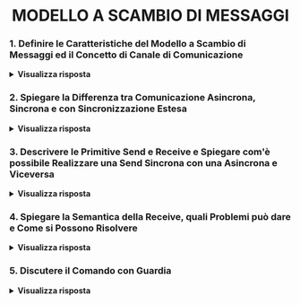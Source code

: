 
<h1 align="center">MODELLO A SCAMBIO DI MESSAGGI</h1>

### 1. Definire le Caratteristiche del Modello a Scambio di Messaggi ed il Concetto di Canale di Comunicazione

<details>
  <summary><b>Visualizza risposta</b></summary>
  
  Nel modello a scambio di messaggi:
  - ogni processo può accedere esclusivamente alle <ins>risorse allocate nella propria memoria locale/privata</ins>;
  - ogni risorsa del sistema è accessibile direttamente ad un solo processo (<ins>gestore</ins>);
  - se una risorsa è necessaria a più processi, ciascuno di questi (client) dovrà <ins>delegare l'unico processo in grado di operarvi</ins> (server/gestore), il quale restituirà successivamente i risultati;
  - il meccanismo di base per qualunque tipo di interazione fra i processi è lo <ins>scambio di messaggi</ins>.
  
  **Canale di Comunicazione**: collegamento logico mediante il quale 2 o più processi comunicano. L'astrazione del canale è realizzata dal kernel come meccanismo primitivo per lo scambio di informazioni, mentre è compito dei linguaggi di programmazione offrire gli strumenti linguistici di alto livello per istanziarli ed utilizzarli.<br/>
  Caratteristiche:
  1. <ins>direzione del flusso dei dati</ins> che il canale può trasferire (*monodirezionale* o *bidirezionale*);
  2. <ins>designazione</ins> dei processi <ins>mittente e destinatario</ins>:
	  - *link* = uno-a-uno (canale simmetrico);
	  - *port* = molti-a-uno (canale asimmetrico);
	  - *mailbox* = molti-a-molti (canale asimmetrico);
  3. <ins>tipo di sincronizzazione</ins> fra i processi comunicanti (comunicazione *asincrona*, *sincrona* o con *sincronizzazione estesa*).
</details>

### 2. Spiegare la Differenza tra Comunicazione Asincrona, Sincrona e con Sincronizzazione Estesa

<details>
  <summary><b>Visualizza risposta</b></summary>
  
  **Comunicazione Asincrona**: il processo <ins>mittente continua la sua esecuzione</ins> immediatamente dopo l'invio del messaggio.<br/>
  Proprietà:
  - la <ins>carenza espressiva</ins> rende difficile la verifica dei programmi, in quanto la ricezione del messaggio può avvenire in un istante successivo all'invio e, di conseguenza, il messaggio ricevuto non contiene informazioni attribuibili allo stato attuale del mittente;
  - <ins>favorisce il grado di concorrenza/parallelismo</ins>, in quanto l'invio di un messaggio non costituisce un punto di sincronizzazione per mittente e destinatario;
  - <ins>serve un buffer di capacità limitata</ins>, in quanto un buffer di dimensioni illimitate non è concretamente realizzabile e, per mantenere inalterata la semantica, bisogna sospendere il processo mittente se il buffer è pieno).
  
  **Comunicazione Sincrona** (o rendez-vous semplice): <ins>il primo processo</ins> che esegue l'operazione di comunicazione (invio o ricezione) <ins>si sospende</ins>, in attesa che l'altro sia pronto ad eseguire l'operazione corrispondente.<br/>
  Proprietà:
  - favorisce l'<ins>espressività</ins>, in quanto l'invio di un messaggio è un punto di sincronizzazione, ed il messaggio ricevuto contiene informazioni attribuibili allo stato attuale del processo mittente (verifica dei programmi semplificata);
  - il <ins>grado di parallelismo è minore</ins>, rispetto alla comunicazione asincrona;
  - <ins>non servono buffer</ins>, in quanto un messaggio può essere inviato solo se il destinatario è pronto a riceverlo.
  
  **Comunicazione con Sincronizzazione Estesa** (o rendez-vous esteso): è semanticamente analogo alla chiamata di procedura remota (<ins>RPC</ins>), in quanto ogni messaggio inviato rappresenta una richiesta al destinatario dell'esecuzione di una certa azione. Il mittente rimane in attesa dopo l'invio della richiesta e si sblocca quando riceve la risposta (con gli eventuali risultati).<br/>
  Proprietà:
  - <ins>elevata espressività</ins> (verificabilità dei programmi);
  - <ins>riduzione del grado di parallelismo</ins>.
</details>

### 3. Descrivere le Primitive Send e Receive e Spiegare com'è possibile Realizzare una Send Sincrona con una Asincrona e Viceversa

<details>
  <summary><b>Visualizza risposta</b></summary>
  
  La **Send** è una primitiva di comunicazione che esprime l'invio di un messaggio ad un canale identificato univocamente. Può essere <ins>asincrona</ins> (canale bufferizzato) o <ins>sincrona</ins> (buffer di capacità nulla), nel qual caso il processo attende che il ricevente esegua la receive prima di proseguire la propria esecuzione.
  
  La **Receive** è una primitiva di comunicazione che esprime la lettura di un messaggio da un canale identificato univocamente, salvandone il contenuto in una variabile. È <ins>bloccante</ins> (sospende il processo che la esegue) se sul canale non ci sono messaggi da leggere.
  
  L'istruzione di più basso livello è la send asincrona. Per implementare una send sincrona si può inviare un messaggio e rimanere in attesa, su un altro canale, di un messaggio <ins>ACK</ins>, sfruttando la semantica bloccante della receive.
  
  Per costruire invece una send asincrona, con buffer di capacità N, da una send sincrona, è possibile utilizzare una mailbox concorrente. Ovvero, si possono utilizzare <ins>N processi concorrenti collegati in cascata</ins>, ciascuno dei quali esegue una receive dal precedente ed una send verso il successivo (il primo riceve dal processo mittente "produttore", l'ultimo invia al processo destinatario "consumatore").
</details>

### 4. Spiegare la Semantica della Receive, quali Problemi può dare e Come si Possono Risolvere

<details>
  <summary><b>Visualizza risposta</b></summary>
  
  Supponiamo di avere un processo server che fornisce diversi servizi, ognuno dei quali viene attivato in seguito alla ricezione di un messaggio su un canale diverso, da parte di un processo client.
  **Problema**: poiché ci sono più canali, il server deve ciclicamente eseguire una receive su ciascun canale, per verificare lo stato delle richieste. Tuttavia, poiché la receive ha semantica bloccante, il <ins>server potrebbe bloccarsi</ins> leggendo da un canale, <ins>mentre sono presenti messaggi in attesa di essere letti su altri canali</ins>.
  **Soluzione**: si potrebbe realizzare una <ins>receive con semantica non bloccante</ins>. Il server, prima di eseguire la receive da un canale, ne controlla lo stato:
  - se sono presenti messaggi, ne legge uno;
  - altrimenti, se nel canale non sono presenti messaggi, passa al successivo.
  <!-- ad esempio, in Go si potrebbe realizzare una funzione non_blocking_receive, che verifica con len() lo stato del canale e, se c'è almeno un messaggio, ovvero len() > 0, effettua la receive e resituisce il valore; altrimenti, restituisce un valore nullo oppure un errore. -->
  
  In questo modo la receive non sospende mai il processo server, generando però un **ulteriore problema**: l'<ins>attesa attiva</ins> (se tutti i canali sono vuoti, il server continua ad iterare).
  
  **Meccanismo di Ricezione Ideale**:
  - consente al server di <ins>verificare contemporaneamente la disponibilità di messaggi su più canali</ins>;
  - abilita la <ins>ricezione di un messaggio da un qualunque canale contenente messaggi</ins>;
  - <ins>quando tutti i canali sono vuoti, blocca il processo in attesa che arrivi un messaggio</ins>, qualunque sia il canale su cui arriva.
  
  Questo meccanismo è realizzabile tramite i *comandi con guardia*.
</details>

### 5. Discutere il Comando con Guardia

<details>
  <summary><b>Visualizza risposta</b></summary>
  
  Il comando con guardia permette di realizzare un meccanismo di ricezione ideale.<br/>
  Sintassi: ```<guardia> -> <istruzione>;```<br/>
  dove ```<guardia>``` è costituita dalla coppia ```(<espressione_booleana>, <receive>)```.<br/>
  L'espressione boooleana viene detta **guardia logica**, mentre l'operazione di receive viene detta **guardia d'ingresso** ed ha semantica <ins>bloccante</ins>.
  
  La valutazione di una guardia può fornire 3 diversi valori:
  1. **guardia fallita**, se l'espressione booleana ha il valore <ins>false</ins>;
  2. **guardia ritardata**, se l'espressione booleana ha valore <ins>true</ins> e nel canale su cui viene eseguita <ins>non ci sono messaggi</ins>;
  3. **guardia verificata**, se l'espressione booleana ha valore <ins>true</ins> e nel canale <ins>c'è almeno un messaggio</ins> (dunque la receive può essere eseguita subito).
  
  L'esecuzione di un comando con guardia determina un effetto diverso in base alla valutazione della guardia:
  1. in caso di *guardia fallita*, il comando termina senza produrre alcun effetto;
  2. in caso di *guardia ritardata*, il processo si sospende finché non arriva un messaggio sul canale, dopodiché verrà eseguita la receive e successivamente l'istruzione;
  3. in caso di *guardia valida*, il processo esegue la receive e successivamente l'istruzione.
  
  **Comando con Guardia Alternativo** (select): racchiude un numero arbitrario di comandi con guardia semplici. Esso valuta le guardie di tutti i rami e si possono verificare 3 casi:
  1. se *tutte le guardie sono fallite*, il comando termina;
  2. se *tutte le guardie non fallite sono ritardate*, il processo in esecuzione si sospende in attesa che arrivi un messaggio, dopodiché verrà eseguita la receive relativa e successivamente l'istruzione;
  3. se *una o più guardie sono valide*, viene scelto in modo non deterministo uno dei rami con guardia valida, di cui viene eseguita la relativa receive e successivamente l'istruzione.
  
  NB: la scelta del ramo fra quelli con guardia valida è non deterministica per non imporre una politica preferenziale tra i vari casi.
  
  **Comando con Guardia Ripetitivo**: ha un comportamento analogo al caso "alternativo", ma il ciclo ricomincia tutte le volte che viene eseguita un'istruzione, terminando solo se tutte le guardie sono fallite.
</details>
